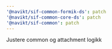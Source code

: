 ```yaml
---
'@navikt/sif-common-formik-ds': patch
'@navikt/sif-common-core-ds': patch
'@navikt/sif-common': patch
---
```


Justere common og attachment logikk
